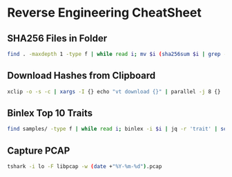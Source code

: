 # Reverse Engineering CheatSheet


## SHA256 Files in Folder
```bash
find . -maxdepth 1 -type f | while read i; mv $i (sha256sum $i | grep -Po '^[a-f0-9]+'); end
```
## Download Hashes from Clipboard
```bash
xclip -o -s -c | xargs -I {} echo "vt download {}" | parallel -j 8 {}
```
## Binlex Top 10 Traits
```bash
find samples/ -type f | while read i; binlex -i $i | jq -r 'trait' | sort | uniq; end | sort | uniq -c | sort -rn | head -10
```
## Capture PCAP
```bash
tshark -i lo -F libpcap -w (date +"%Y-%m-%d").pcap
```

